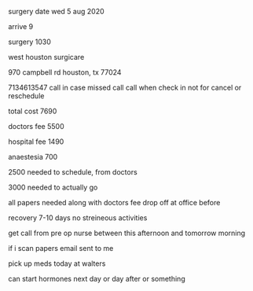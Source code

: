 surgery date wed 5 aug 2020

arrive 9

surgery 1030

west houston surgicare

970 campbell rd 
houston, tx 77024

7134613547
call in case missed call
call when check in
not for cancel or reschedule

total cost 7690

doctors fee 5500

hospital fee 1490

anaestesia 700

2500 needed to schedule, from doctors 

3000 needed to actually go

all papers needed along with doctors fee 
drop off at office before

recovery 7-10 days no streineous activities

get call from pre op nurse
between this afternoon and tomorrow morning

if i scan papers
email sent to me

pick up meds today at walters

can start hormones next day or day after or something


